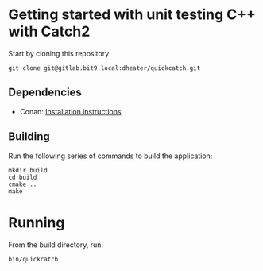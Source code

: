 # Getting started with unit testing C++ with Catch2

Start by cloning this repository
```
git clone git@gitlab.bit9.local:dheater/quickcatch.git
```

## Dependencies
- Conan: [Installation instructions](https://docs.conan.io/en/latest/installation.html)

## Building
Run the following series of commands to build the application:
```
mkdir build
cd build
cmake ..
make
```

# Running
From the build directory, run:
```
bin/quickcatch
```
